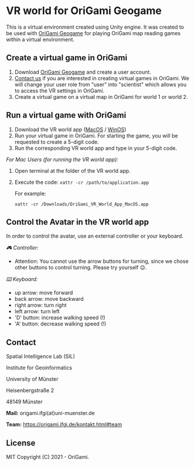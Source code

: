 # VR world for OriGami Geogame

This is a virtual environment created using Unity engine. It was created to be used with [OriGami Geogame](https://github.com/origami-team/origami) for playing OriGami map reading games within a virtual environment. 

## Create a virtual game in OriGami

1. Download [OriGami Geogame](https://github.com/origami-team/origami) and create a user account.
2. [Contact us](https://origami.ifgi.de/kontakt.html) if you are interested in creating virtual games in OriGami. We will change your user role from "user" into "scientist" which allows you to access the VR settings in OriGami.
3. Create a virtual game on a virtual map in OriGami for world 1 or world 2.

## Run a virtual game with OriGami

1. Download the VR world app ([MacOS](https://github.com/origami-team/origami-vr/releases/download/v0.1-alpha/OriGami_VR_World_App_MacOS.zip) / [WinOS](https://github.com/origami-team/origami-vr/releases/download/v0.1-alpha/OriGami_VR_World_App_WinOS.zip))
2. Run your virtual game in OriGami. For starting the game, you will be requested to create a 5-digit code.
3. Run the corresponding VR world app and type in your 5-digit code.

_For Mac Users (for running the VR world app):_
1. Open terminal at the folder of the VR world app.
2. Execute the code: `xattr -cr /path/to/application.app`

   For example:
   
   `xattr -cr /Downloads/OriGami_VR_World_App_MacOS.app`
  

## Control the Avatar in the VR world app

In order to control the avatar, use an external controller or your keyboard.

_:video_game: Controller:_
- Attention: You cannot use the arrow buttons for turning, since we chose other buttons to control turning. Please try yourself :wink:.

_:keyboard: Keyboard:_
- up arrow: move forward
- back arrow: move backward
- right arrow: turn right
- left arrow: turn left	 
- 'D' button: increase walking speed (!)
- 'A' button: decrease walking speed (!)

## Contact

Spatial Intelligence Lab (SIL)

Institute for Geoinformatics

University of Münster

Heisenbergstraße 2

48149 Münster


**Mail:** origami.ifgi(at)uni-muenster.de

**Team:** https://origami.ifgi.de/kontakt.html#team

## License

MIT
Copyright (C) 2021 - OriGami.
